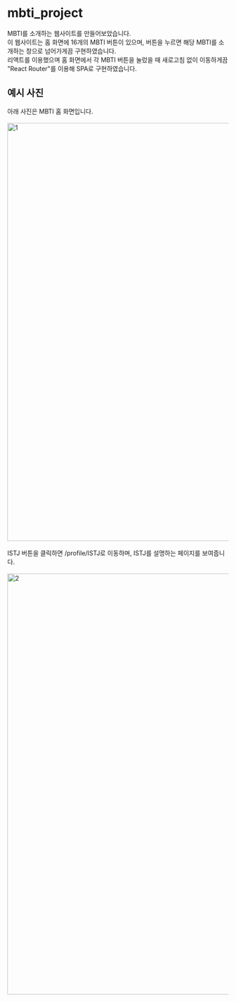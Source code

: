 # mbti_project

MBTI를 소개하는 웹사이트를 만들어보았습니다.<br>
이 웹사이트는 홈 화면에 16개의 MBTI 버튼이 있으며, 버튼을 누르면 해당 MBTI를 소개하는 창으로 넘어가게끔 구현하였습니다.<br>
리액트를 이용했으며 홈 화면에서 각 MBTI 버튼을 눌렀을 때 새로고침 없이 이동하게끔 "React Router"를 이용해 SPA로 구현하였습니다.<br>

## 예시 사진<br>
아래 사진은 MBTI 홈 화면입니다.
<br>
<br>
<img width="949" alt="1" src="https://user-images.githubusercontent.com/69149030/154356530-4f154ff7-adb4-47e1-adf8-c31385be41d1.png">
<br>
<br>
ISTJ 버튼을 클릭하면 /profile/ISTJ로 이동하며, ISTJ를 설명하는 페이지를 보여줍니다.
<br>
<br>
<img width="956" alt="2" src="https://user-images.githubusercontent.com/69149030/154356532-853b0b97-9a6c-4a3b-8ad9-af2401997028.png">
